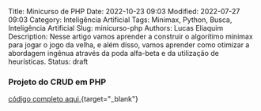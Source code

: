 Title: Minicurso de PHP
Date: 2022-10-23 09:03
Modified: 2022-07-27 09:03
Category: Inteligência Artificial
Tags: Minimax, Python, Busca, Inteligência Artificial
Slug: minicurso-php
Authors: Lucas Eliaquim
Description: Nesse artigo vamos aprender a construir o algorítimo minimax para jogar o jogo da velha, e além disso, vamos aprender como otimizar a abordagem ingênua através da poda alfa-beta e da utilização de heurísticas.
Status: draft




### Projeto do CRUD em PHP

[código completo aqui.](/docs/crud-em-php.zip){target="_blank"}
